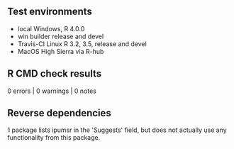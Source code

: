 ## Test environments
* local Windows, R 4.0.0
* win builder release and devel
* Travis-CI Linux R 3.2, 3.5, release and devel
* MacOS High Sierra via R-hub

## R CMD check results

0 errors | 0 warnings | 0 notes

## Reverse dependencies
1 package lists ipumsr in the 'Suggests' field, but does not actually use any
functionality from this package.
